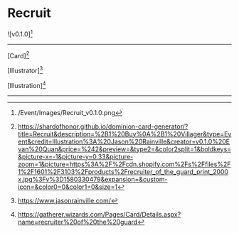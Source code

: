 # Recruit

![v0.1.0][^v0.1.0]

---

[Card][^Card]

[Illustrator][^Illustrator]

[Illustration][^Illustration]

---

[^v0.1.0]: /Event/Images/Recruit_v0.1.0.png
[^Card]: https://shardofhonor.github.io/dominion-card-generator/?title=Recruit&description=%2B1%20Buy%0A%2B1%20Villager&type=Event&credit=Illustration%3A%20Jason%20Rainville&creator=v0.1.0%20Evan%20Quan&price=%242&preview=&type2=&color2split=1&boldkeys=&picture-x=-1&picture-y=0.33&picture-zoom=1&picture=https%3A%2F%2Fcdn.shopify.com%2Fs%2Ffiles%2F1%2F1601%2F3103%2Fproducts%2Frecruiter_of_the_guard_print_2000x.jpg%3Fv%3D1580330479&expansion=&custom-icon=&color0=0&color1=0&size=1
[^Illustrator]: https://www.jasonrainville.com/
[^Illustration]: https://gatherer.wizards.com/Pages/Card/Details.aspx?name=recruiter%20of%20the%20guard
